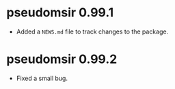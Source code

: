 # pseudomsir 0.99.1

* Added a `NEWS.md` file to track changes to the package.

# pseudomsir 0.99.2

* Fixed a small bug.

